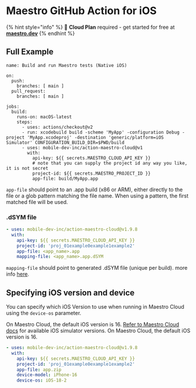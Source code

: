 # Maestro GitHub Action for iOS

{% hint style="info" %}
🚀 **Cloud Plan** required - get started for free at [**maestro.dev**](https://www.maestro.dev/)
{% endhint %}

## Full Example

```
name: Build and run Maestro tests (Native iOS)

on:
  push:
    branches: [ main ]
  pull_request:
    branches: [ main ]

jobs:
  build:
    runs-on: macOS-latest
    steps:
      - uses: actions/checkout@v2
      - run: xcodebuild build -scheme 'MyApp' -configuration Debug -project 'MyApp.xcodeproj' -destination 'generic/platform=iOS Simulator' CONFIGURATION_BUILD_DIR=$PWD/build
      - uses: mobile-dev-inc/action-maestro-cloud@v1
        with:
          api-key: ${{ secrets.MAESTRO_CLOUD_API_KEY }}
          # note that you can supply the project id any way you like, it is not secret
          project-id: ${{ secrets.MAESTRO_PROJECT_ID }}
          app-file: build/MyApp.app
```


`app-file` should point to an .app build (x86 or ARM), either directly to the file or a glob pattern matching the file name. When using a pattern, the first matched file will be used.

### .dSYM file

```yaml
- uses: mobile-dev-inc/action-maestro-cloud@v1.9.8
  with:
    api-key: ${{ secrets.MAESTRO_CLOUD_API_KEY }}
    project-id: 'proj_01example0example1example2'
    app-file: <app_name>.app
    mapping-file: <app_name>.app.dSYM
```

`mapping-file` should point to generated .dSYM file (unique per build). more info [here](https://developer.apple.com/documentation/xcode/building-your-app-to-include-debugging-information).


## Specifying iOS version and device

You can specify which iOS Version to use when running in Maestro Cloud using the `device-os` parameter.

On Maestro Cloud, the default iOS version is 16. [Refer to Maestro Cloud docs](https://docs.maestro.dev/cloud/reference/configuring-os-version) for available iOS simulator versions. On Maestro Cloud, the default iOS version is 16.

```yaml
- uses: mobile-dev-inc/action-maestro-cloud@v1.9.8
  with:
    api-key: ${{ secrets.MAESTRO_CLOUD_API_KEY }}
    project-id: 'proj_01example0example1example2'
    app-file: app.zip
    device-model: iPhone-16
    device-os: iOS-18-2
```